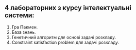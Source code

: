 ## 4 лабораторних з курсу інтелектуальні системи:

1. Гра Пакмен.
2. База знань.
3. Генетичний алгоритм для основі задачі розкладу.
4. Constraint satisfaction problem для задачі розкладу.